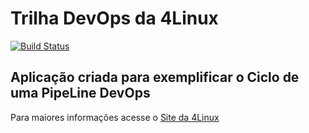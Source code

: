 # Trilha DevOps da 4Linux

<!-- Altere a Flag abaixo com sua URL do Travis -->
[![Build Status](https://travis-ci.org/JotaMantys/DevOpsLab-HelloWorld.svg?branch=master)](https://travis-ci.org/JotaMantys/DevOpsLab-HelloWorld)
## Aplicação criada para exemplificar o Ciclo de uma PipeLine DevOps


Para maiores informações acesse o [Site da 4Linux](https://www.4linux.com.br/cursos/devops)
